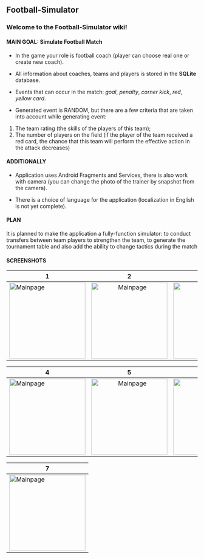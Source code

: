 ## Football-Simulator

### Welcome to the Football-Simulator wiki!
#### MAIN GOAL: Simulate Football Match

* In the game your role is football coach (player can choose real one or create new coach).

* All information about coaches, teams and players is stored in the **SQLite** database. 

* Events that can occur in the match: _goal_, _penalty_, _corner_ _kick_, _red_, _yellow_ _card_.

* Generated event is RANDOM, but there are a few criteria that are taken into account while generating event:
 1. The team rating (the skills of the players of this team);
 2. The number of players on the field (if the player of the team received a red card, the chance that this team will perform the effective action in the attack decreases)
 
#### ADDITIONALLY 

* Application uses Android Fragments and Services, there is also work with camera (you can change the photo of the trainer by snapshot from the camera).

* There is a choice of language for the application (localization in English is not yet complete).

#### PLAN

It is planned to make the application a fully-function simulator: to conduct transfers between team players to strengthen the team, to generate the tournament table and also add the ability to change tactics during the match

#### SCREENSHOTS
| 1  |      2      |  3 |
|----------|:-------------:|------:|
| <img src="https://pp.userapi.com/c639821/v639821646/35317/ok-QnXvZtgw.jpg" alt="Mainpage" width= "200px"/> |  <img src="https://pp.userapi.com/c639821/v639821646/3531f/D9eZFkZh2eM.jpg" alt="Mainpage" width= "200px"/>  | <img src="https://pp.userapi.com/c639821/v639821646/3532b/jnICVzXFwQc.jpg" alt="Mainpage" width= "200px"/>|


| 4  |     5    | 6|
|----------|:-------------:|------:|
| <img src="https://pp.userapi.com/c639821/v639821646/35333/UKsyt8-tLfs.jpg" alt="Mainpage" width= "200px"/> |  <img src="https://pp.userapi.com/c639821/v639821646/3533b/o_MeAVtvYCc.jpg" alt="Mainpage" width= "200px"/>  | <img src="https://pp.userapi.com/c639821/v639821646/35343/uBjgH8vnPgw.jpg" alt="Mainpage" width= "200px"/>|


| 7 |     
|----------|
| <img src="https://pp.userapi.com/c639821/v639821646/3534b/qkZUAGkNfKY.jpg" alt="Mainpage" width= "200px"/> | 
